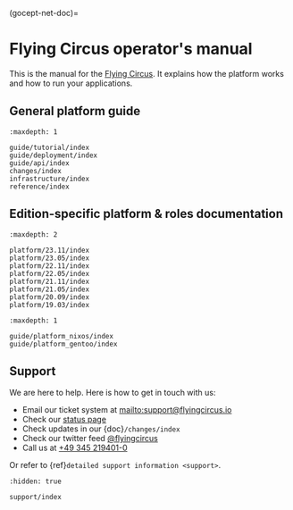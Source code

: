 (gocept-net-doc)=


# Flying Circus operator's manual

This is the manual for the [Flying Circus](http://flyingcircus.io). It
explains how the platform works and how to run your applications.

## General platform guide

```{toctree}
:maxdepth: 1

guide/tutorial/index
guide/deployment/index
guide/api/index
changes/index
infrastructure/index
reference/index
```

## Edition-specific platform & roles documentation

```{toctree}
:maxdepth: 2

platform/23.11/index
platform/23.05/index
platform/22.11/index
platform/22.05/index
platform/21.11/index
platform/21.05/index
platform/20.09/index
platform/19.03/index
```

```{toctree}
:maxdepth: 1

guide/platform_nixos/index
guide/platform_gentoo/index
```

## Support

We are here to help. Here is how to get in touch with us:

- Email our ticket system at <mailto:support@flyingcircus.io>
- Check our [status page](http://status.flyingcircus.io/)
- Check updates in our {doc}`/changes/index`
- Check our twitter feed [@flyingcircus](http://twitter.com/flyingcircusio)
- Call us at [+49 345 219401-0](tel:+493452194010)

Or refer to {ref}`detailed support information <support>`.

```{toctree}
:hidden: true

support/index
```
